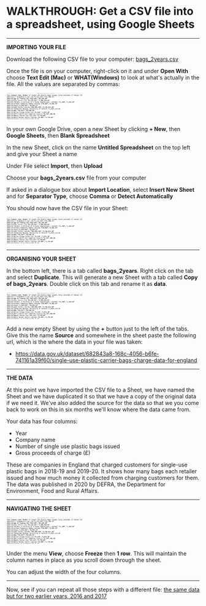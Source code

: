 
# WALKTHROUGH: Get a CSV file into a spreadsheet, using Google Sheets

---
**IMPORTING YOUR FILE**

Download the following CSV file to your computer: [bags_2years.csv](https://drive.google.com/file/d/15vDqg-u6W4tHouC42uvhMOdy21oTl3ov/view?usp=sharing)

Once the file is on your computer, right-click on it and under **Open With** choose **Text Edit (Mac)** or **WHAT(Windows)** to look at what's actually in the file. All the values are separated by commas:

<!-- ![zero](/images/walkthroughs/wt0.png) -->
<img src="/images/walkthroughs/wt0.png" alt="drawing" width="200"/>

In your own Google Drive, open a new Sheet by clicking **+ New**, then **Google Sheets**, then **Blank Spreadsheet**

In the new Sheet, click on the name **Untitled Spreadsheet** on the top left and give your Sheet a name

Under File select **Import**, then **Upload**

Choose your **bags_2years.csv** file from your computer

If asked in a dialogue box about **Import Location**, select **Insert New Sheet** and for **Separator Type**, choose **Comma** or **Detect Automatically**

You should now have the CSV file in your Sheet:

<!-- ![one](/images/walkthroughs/wt1.png) -->
<img src="/images/walkthroughs/wt0.png" alt="drawing" width="200"/>

---
**ORGANISING YOUR SHEET**

In the bottom left, there is a tab called **bags_2years**. Right click on the tab and select **Duplicate**. This will generate a new Sheet with a tab called **Copy of bags_2years**. Double click on this tab and rename it as **data**.

<!-- ![two](/images/walkthroughs/wt2.png) -->
<img src="/images/walkthroughs/wt0.png" alt="drawing" width="200"/>

Add a new empty Sheet by using the **+** button just to the left of the tabs. Give this the name **Source** and somewhere in the sheet paste the following url, which is the where the data in your file was taken:

- https://data.gov.uk/dataset/682843a8-168c-4056-b6fe-741161a39f60/single-use-plastic-carrier-bags-charge-data-for-england

---
**THE DATA**

At this point we have imported the CSV file to a Sheet, we have named the Sheet and we have duplicated it so that we have a copy of the original data if we need it. We've also added the source for the data so that we you come back to work on this in six months we'll know where the data came from.

Your data has four columns:

- Year
- Company name
- Number of single use plastic bags issued
- Gross proceeds of charge (£)

These are companies in England that charged customers for single-use plastic bags in 2018-19 and 2019-20. It shows how many bags each retailer issued and how much money it collected from charging customers for them. The data was published in 2020 by DEFRA, the Department for Environment, Food and Rural Affairs.

---
**NAVIGATING THE SHEET**

<!-- ![three](/images/walkthroughs/wt3.png) -->
<img src="/images/walkthroughs/wt0.png" alt="drawing" width="200"/>

Under the menu **View**, choose **Freeze** then **1 row**. This will maintain the column names in place as you scroll down through the sheet.

You can adjust the width of the four columns.





---
Now, see if you can repeat all those steps with a different file: [the same data but for two earlier years, 2016 and 2017](https://drive.google.com/file/d/1O-d4UbCn90mY4fvSWBNeUOkUgY3GXoFi/view?usp=sharing)
